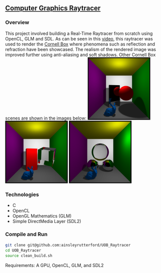 ## [Computer Graphics Raytracer](https://github.com/ainsleyrutterford/UOB_Raytracer)
### Overview
This project involved building a Real-Time Raytracer from scratch using OpenCL, GLM and SDL. As can be seen in this [video](https://streamable.com/rn875), this raytracer was used to render the [Cornell Box](https://en.wikipedia.org/wiki/Cornell_box) where phenomena such as reflection and refraction have been showcased. The realism of the rendered image was improved further using anti-aliasing and soft shadows. Other Cornell Box scenes are shown in the images below:
<img src="archive_photos/showcase1.png" width="200">
<img src="archive_photos/showcase2.png" width="200">
<img src="archive_photos/showcase3.png" width="200">
### Technologies 
* C
* OpenCL
* OpenGL Mathematics (GLM)
* Simple DirectMedia Layer (SDL2)


### Compile and Run
```bash
git clone git@github.com:ainsleyrutterford/UOB_Raytracer
cd UOB_Raytracer
source clean_build.sh
```
Requirements: A GPU, OpenCL, GLM, and SDL2

